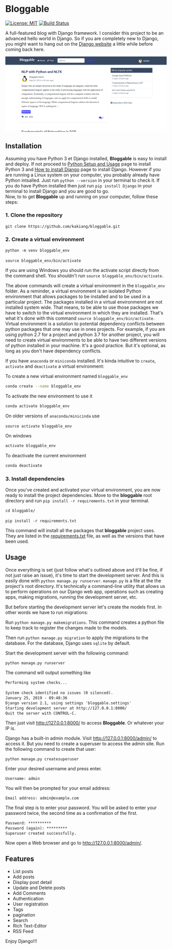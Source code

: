 # Bloggable  

[![License: MIT](https://img.shields.io/badge/License-MIT-yellow.svg)](https://opensource.org/licenses/MIT) [![Build Status](https://travis-ci.org/kakiang/bloggable.svg?branch=master)](https://travis-ci.org/kakiang/bloggable)

A full-featured blog with Django framework. I consider this project to be an advanced hello world in Django. So if you are completely new to Django, you might want to hang out on the [Django website](https://docs.djangoproject.com) a little while before coming back here.

<img alt="Bloggable Post Detail page" src="screenshots/bloggable_home.png"/>

<!-- ![bloggable Home image](screenshots/bloggable_home.png "Bloggable Home page") -->

## Installation
Assuming you have Python 3 et Django installed, __Bloggable__ is easy to install and deploy. If not proceed to [Python Setup and Usage](https://docs.python.org/3/using/index.html) page to install Python 3 and [How to install Django](https://docs.djangoproject.com/en/2.1/topics/install/) page to install Django. However if you are running a Linux system on your computer, you probably already have Python intsalled. Just run `python --version` in your terminal to check it. If you do have Python installed then just run `pip install Django` in your terminal to install Django and you are good to go.  
Now, to to get __Bloggable__ up and running on your computer, follow these steps:

### 1. Clone the repository
```
git clone https://github.com/kakiang/bloggable.git
```
### 2. Create a virtual environment
```
python -m venv bloggable_env

source bloggable_env/bin/activate
```
If you are using Windows you should run the activate script directly from the command shell. You shouldn't run `source bloggable_env/bin/activate`.

The above commands will create a virtual environment in the `bloggable_env` folder. As a reminder, a virtual environment is an isolated Python environment that allows packages to be installed and to be used in a particular project. The packages installed in a virtual environmennt are not  installed system wide. That means, to be able to use those packages we have to switch to the virtual environment in which they are installed. That's what it's done with this command `source bloggable_env/bin/activate`. Virtual environment is a solution to potential dependency conflicts between python packages that one may use in ones projects. For example, if you are using python 2.7 for a project and python 3.7 for another project, you will need to create virtual environments to be able to have two different versions of python installed in your machine. It's a good practice. But it's optional, as long as you don't have dependency conflicts.

If you have `anaconda` or `miniconda` installed. It's kinda intuitive to `create`, `activate` and `deactivate` a virtual environment:

To create a new virtual environment named `bloggable_env`
```bash
conda create --name bloggable_env
```  

To activate the new environment to use it

```bash
conda activate bloggable_env
```
On older versions of `anaconda/minicinda` use 

```source activate bloggable_env```

On windows

```bash
activate bloggable_env
```

To deactivate the current environment

```bash
conda deactivate
```

### 3. Install dependencies

Once you've created and activated your virtual environment, you are now ready to install the project dependencies. Move to the __bloggable__ root directory and run `pip install -r requirements.txt` in your terminal.
```
cd bloggable/

pip install -r requirements.txt
```
 This command will install all the packages that __bloggable__ project uses. They are listed in the [requirements.txt](https://github.com/kakiang/bloggable/blob/master/requirements.txt) file, as well as the versions that have been used.

 ## Usage

 Once everything is set (just follow what's outlined above and it'll be fine, if not just raise an issue), it's time to start the development server. And this is easily done with `python manage.py runserver`. `manage.py` is a file at the the project's root directory. It's technically a command-line utility that allows us to perform operations on our Django web app, operations such as creating apps, making migrations, running the development server, etc. 
 
 But before starting the development server let's create the models first. In other words we have to run migrations:

Run `python manage.py makemigrations`. 
This command creates a python file to keep track to register the changes made to the models.

Then run `python manage.py migration` to apply the migrations to the database. For the database, Django uses `sqlite` by default.
 
 Start the development server with the following command:

 ```
python manage.py runserver
```
The command will output something like

```
Performing system checks...

System check identified no issues (0 silenced).
January 25, 2019 - 09:48:36
Django version 2.1, using settings 'bloggable.settings'
Starting development server at http://127.0.0.1:8000/
Quit the server with CONTROL-C.
```
Then just visit http://127.0.0.1:8000/ to access __Bloggable__. Or whatever your IP is.

Django has a built-in admin module. Visit http://127.0.0.1:8000/admin/ to access it. But you need to create a superuser to access the admin site. Run the following command to create that user:

```
python manage.py createsuperuser
```

Enter your desired username and press enter.

```
Username: admin
```

You will then be prompted for your email address:

```
Email address: admin@example.com
```
The final step is to enter your password. You will be asked to enter your password twice, the second time as a confirmation of the first.

```
Password: **********
Password (again): *********
Superuser created successfully.
```
Now open a Web browser and go to http://127.0.0.1:8000/admin/. 


<!-- Notice the db.sqlite3 file is not empty. There are some mock data in the database. the admin username is `Admin` and password `testing221`. There is a second user with `Morty` as username and `testing221` as password. -->

## Features
- List posts
- Add posts
- Display post detail
- Update and Delete posts
- Add Comments
- Authentication
- User registration
- Tags
- pagination
- Search
- Rich Text-Editor
- RSS Feed
<!-- - Clap (like) posts -->


Enjoy Django!!!
